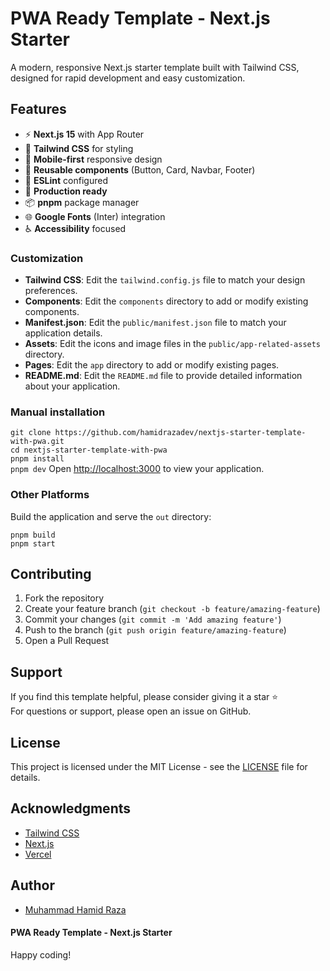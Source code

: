 # PWA Ready Template - Next.js Starter
A modern, responsive Next.js starter template built with Tailwind CSS, designed for rapid development and easy customization.

## Features
- ⚡ **Next.js 15** with App Router
- 🎨 **Tailwind CSS** for styling
- 📱 **Mobile-first** responsive design
- 🧩 **Reusable components** (Button, Card, Navbar, Footer)
- 🔧 **ESLint** configured
- 🚀 **Production ready**
- 📦 **pnpm** package manager
- 🌐 **Google Fonts** (Inter) integration
- ♿ **Accessibility** focused

### Customization
- **Tailwind CSS**: Edit the `tailwind.config.js` file to match your design preferences.
- **Components**: Edit the `components` directory to add or modify existing components.
- **Manifest.json**: Edit the `public/manifest.json` file to match your application details.
- **Assets**: Edit the icons and image files in the `public/app-related-assets` directory.
- **Pages**: Edit the `app` directory to add or modify existing pages.
- **README.md**: Edit the `README.md` file to provide detailed information about your application.

### Manual installation
`git clone https://github.com/hamidrazadev/nextjs-starter-template-with-pwa.git` <br>
`cd nextjs-starter-template-with-pwa` <br>
`pnpm install` <br>
`pnpm dev`
Open [http://localhost:3000](http://localhost:3000) to view your application.

### Other Platforms
Build the application and serve the `out` directory:

`pnpm build`
<br />
`pnpm start`


## Contributing
1. Fork the repository
2. Create your feature branch (`git checkout -b feature/amazing-feature`)
3. Commit your changes (`git commit -m 'Add amazing feature'`)
4. Push to the branch (`git push origin feature/amazing-feature`)
5. Open a Pull Request

## Support
If you find this template helpful, please consider giving it a star ⭐ <br>
For questions or support, please open an issue on GitHub.

## License
This project is licensed under the MIT License - see the [LICENSE](LICENSE) file for details.

## Acknowledgments
- [Tailwind CSS](https://tailwindcss.com/)
- [Next.js](https://nextjs.org/)
- [Vercel](https://vercel.com/)

## Author
- [Muhammad Hamid Raza](https://github.com/hamidrazadev)

#### PWA Ready Template - Next.js Starter
Happy coding!